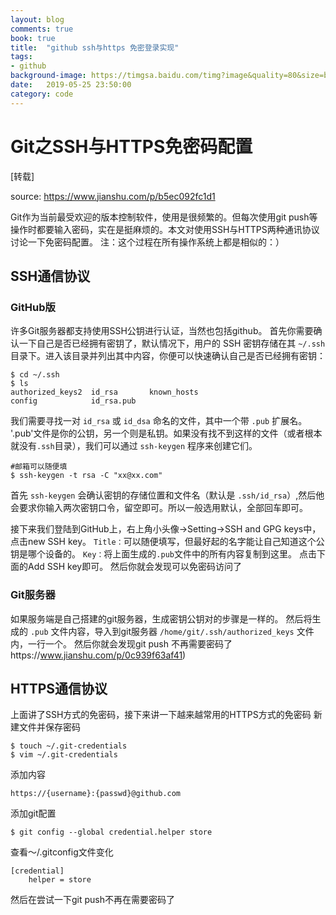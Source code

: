 ```yaml
---
layout: blog
comments: true
book: true
title:  "github ssh与https 免密登录实现"
tags:
- github
background-image: https://timgsa.baidu.com/timg?image&quality=80&size=b9999_10000&sec=1559496724&di=e5e41a8b0fa0405c8b6a148fd4cdf506&imgtype=jpg&er=1&src=http%3A%2F%2Fcdn4.freepik.com%2Fimage%2Fth%2F318-41747.jpg
date:   2019-05-25 23:50:00
category: code
---
```


# Git之SSH与HTTPS免密码配置

[转载]

source: <https://www.jianshu.com/p/b5ec092fc1d1>

Git作为当前最受欢迎的版本控制软件，使用是很频繁的。但每次使用git push等操作时都要输入密码，实在是挺麻烦的。本文对使用SSH与HTTPS两种通讯协议讨论一下免密码配置。
注：这个过程在所有操作系统上都是相似的：）

## SSH通信协议

### GitHub版

许多Git服务器都支持使用SSH公钥进行认证，当然也包括github。
首先你需要确认一下自己是否已经拥有密钥了，默认情况下，用户的 SSH 密钥存储在其 `~/.ssh` 目录下。进入该目录并列出其中内容，你便可以快速确认自己是否已经拥有密钥：

```
$ cd ~/.ssh
$ ls
authorized_keys2  id_rsa       known_hosts
config            id_rsa.pub
```

我们需要寻找一对 `id_rsa` 或 `id_dsa` 命名的文件，其中一个带 `.pub` 扩展名。 '.pub'文件是你的公钥，另一个则是私钥。如果没有找不到这样的文件（或者根本就没有`.ssh`目录），我们可以通过 `ssh-keygen` 程序来创建它们。

```
#邮箱可以随便填
$ ssh-keygen -t rsa -C "xx@xx.com"
```

首先 `ssh-keygen` 会确认密钥的存储位置和文件名（默认是 `.ssh/id_rsa`）,然后他会要求你输入两次密钥口令，留空即可。所以一般选用默认，全部回车即可。

接下来我们登陆到GitHub上，右上角小头像->Setting->SSH and GPG keys中，点击new SSH key。
`Title：`可以随便填写，但最好起的名字能让自己知道这个公钥是哪个设备的。
`Key：`将上面生成的`.pub`文件中的所有内容复制到这里。
点击下面的Add SSH key即可。
然后你就会发现可以免密码访问了

### Git服务器

如果服务端是自己搭建的git服务器，生成密钥公钥对的步骤是一样的。
然后将生成的 `.pub` 文件内容，导入到git服务器 `/home/git/.ssh/authorized_keys` 文件内，一行一个。
然后你就会发现git push 不再需要密码了https://www.jianshu.com/p/0c939f63af41)

## HTTPS通信协议

上面讲了SSH方式的免密码，接下来讲一下越来越常用的HTTPS方式的免密码
新建文件并保存密码

```
$ touch ~/.git-credentials
$ vim ~/.git-credentials
```

添加内容

```
https://{username}:{passwd}@github.com
```

添加git配置

```
$ git config --global credential.helper store
```

查看～/.gitconfig文件变化

```
[credential]
    helper = store
```

然后在尝试一下git push不再在需要密码了
